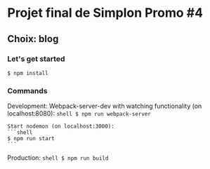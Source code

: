 # Projet final de Simplon Promo #4
## Choix: blog

### Let's get started
```shell
$ npm install
```

### Commands
Development:
Webpack-server-dev with watching functionality (on localhost:8080):
	```shell
	$ npm run webpack-server
	```

	Start nodemon (on localhost:3000):
	```shell
	$ npm run start
	```

Production:
	```shell
	$ npm run build
	```
